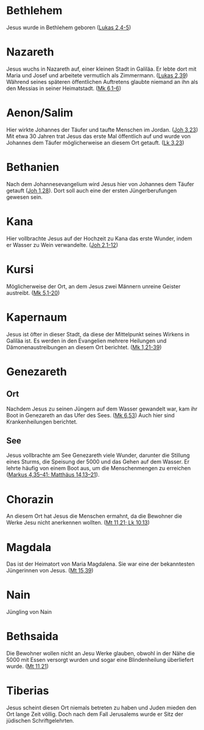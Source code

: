 # Bethlehem
Jesus wurde in Bethlehem geboren ([Lukas 2,4-5](https://www.bibleserver.com/LUT/Lukas2%2C4-5))

# Nazareth
Jesus wuchs in Nazareth auf, einer kleinen Stadt in Galiläa. Er lebte dort mit Maria und Josef und arbeitete vermutlich als Zimmermann. ([Lukas 2,39](https://www.bibleserver.com/LUT/Lukas2%2C39)) Während seines späteren öffentlichen Auftretens glaubte niemand an ihn als den Messias in seiner Heimatstadt. ([Mk 6,1-6](https://www.bibleserver.com/LUT/Markus6%2C1-6))

# Aenon/Salim
Hier wirkte Johannes der Täufer und taufte Menschen im Jordan. ([Joh 3,23](https://www.bibleserver.com/LUT/Johannes3%2C23)) Mit etwa 30 Jahren trat Jesus das erste Mal öffentlich auf und wurde von Johannes dem Täufer möglicherweise an diesem Ort getauft. ([Lk 3,23](https://www.bibleserver.com/LUT/Lukas3%2C23))

# Bethanien
Nach dem Johannesevangelium wird Jesus hier von Johannes dem Täufer getauft ([Joh 1,28](https://www.bibleserver.com/LUT/Johannes1%2C28)). Dort soll auch eine der ersten Jüngerberufungen gewesen sein.

# Kana
Hier vollbrachte Jesus auf der Hochzeit zu Kana das erste Wunder, indem er Wasser zu Wein verwandelte. ([Joh 2,1-12](https://www.bibleserver.com/LUT/Johannes2%2C1-12))

# Kursi
Möglicherweise der Ort, an dem Jesus zwei Männern unreine Geister austreibt. ([Mk 5,1-20](https://www.bibleserver.com/LUT/Markus5%2C1-20))

# Kapernaum
Jesus ist öfter in dieser Stadt, da diese der Mittelpunkt seines Wirkens in Galiläa ist. Es werden in den Evangelien mehrere Heilungen und Dämonenaustreibungen an diesem Ort berichtet. ([Mk 1,21-39](https://www.bibleserver.com/LUT/Markus1%2C21-39))

# Genezareth

## Ort
Nachdem Jesus zu seinen Jüngern auf dem Wasser gewandelt war, kam ihr Boot in Genezareth an das Ufer des Sees. ([Mk 6,53](https://www.bibleserver.com/LUT/Markus6%2C53)) Auch hier sind Krankenheilungen berichtet.

## See
Jesus vollbrachte am See Genezareth viele Wunder, darunter die Stillung eines Sturms, die Speisung der 5000 und das Gehen auf dem Wasser. Er lehrte häufig von einem Boot aus, um die Menschenmengen zu erreichen ([Markus 4,35–41; Matthäus 14,13–21](https://www.bibleserver.com/LUT/Markus4%2C35-41;Matth%C3%A4us14%2C13-21)).

# Chorazin
An diesem Ort hat Jesus die Menschen ermahnt, da die Bewohner die Werke Jesu nicht anerkennen wollten. ([Mt 11,21; Lk 10,13](https://www.bibleserver.com/LUT/Matth%C3%A4us11%2C21;Lukas10%2C13))

# Magdala
Das ist der Heimatort von Maria Magdalena. Sie war eine der bekanntesten Jüngerinnen von Jesus. ([Mt 15,39](https://www.bibleserver.com/LUT/Matth%C3%A4us15%2C39))

# Nain
Jüngling von Nain

# Bethsaida
Die Bewohner wollen nicht an Jesu Werke glauben, obwohl in der Nähe die 5000 mit Essen versorgt wurden und sogar eine Blindenheilung überliefert wurde. ([Mt 11,21](https://www.bibleserver.com/LUT/Matth%C3%A4us11%2C21))

# Tiberias
Jesus scheint diesen Ort niemals betreten zu haben und Juden mieden den Ort lange Zeit völlig. Doch nach dem Fall Jerusalems wurde er Sitz der jüdischen Schriftgelehrten.